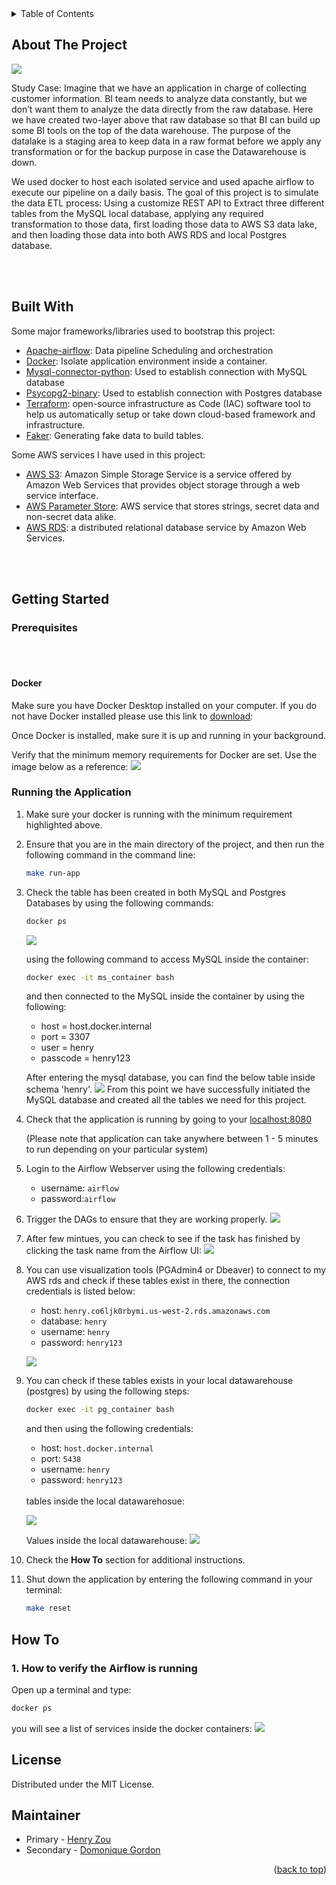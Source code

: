 <!-- TABLE OF CONTENTS -->
<details>
  <summary>Table of Contents</summary>
  <ol>
    <li>
      <a href="#about-the-project">About The Project</a>
      <ul>
        <li><a href="#built-with">Built With</a></li>
      </ul>
    </li>
    <li>
      <a href="#getting-started">Getting Started</a>
      <ul>
        <li><a href="#prerequisites">Prerequisites</a></li>
        <li><a href="#Running-the-Application">Runing the Application</a></li>
      </ul>
    </li>
    <li><a href="#usage">Usage</a></li>
    <li><a href="#how-to">How To</a></li>
    <li><a href="#license">License</a></li>
    <li><a href="#Maintainer">Maintainer</a></li>
  </ol>
</details>



<!-- About The Project -->
## About The Project
![](images/project_diagram.png)

Study Case:
Imagine that we have an application in charge of collecting customer information. BI team needs to analyze data constantly, but we don’t want them to analyze the data directly from the raw database. Here we have created two-layer above that raw database so that BI can build up some BI tools on the top of the data warehouse. The purpose of the datalake is a staging area to keep data in a raw format before we apply any transformation or for the backup purpose in case the Datawarehouse is down. 

We used docker to host each isolated service and used apache airflow to execute our pipeline on a daily basis. 
The goal of this project is to simulate the data ETL process: Using a customize REST API to Extract three different tables from the MySQL local database, applying any required transformation to those data, first loading those data to AWS S3 data lake, and then loading those data into both AWS RDS and local Postgres database. 

<br>
<br>

## Built With
Some major frameworks/libraries used to bootstrap this project:
* [Apache-airflow](https://github.com/apache/airflow): Data pipeline Scheduling and orchestration
* [Docker](https://docs.docker.com/): Isolate application environment inside a container. 
* [Mysql-connector-python](https://dev.mysql.com/doc/connector-python/en/): Used to establish connection with MySQL database
* [Psycopg2-binary](https://pypi.org/project/psycopg2-binary/): Used to establish connection with Postgres database
* [Terraform](https://www.terraform.io/intro): open-source infrastructure as Code (IAC) software tool to help us automatically setup or take down cloud-based framework and infrastructure. 
* [Faker](https://faker.readthedocs.io/en/master/): Generating fake data to build tables.

Some AWS services I have used in this project:
* [AWS S3](https://aws.amazon.com/s3/):
Amazon Simple Storage Service is a service offered by Amazon Web Services that provides object storage through a web service interface.
* [AWS Parameter Store](https://docs.aws.amazon.com/systems-manager/latest/userguide/systems-manager-parameter-store.html): AWS service that stores strings, secret data and non-secret data alike.
* [AWS RDS](https://aws.amazon.com/rds/): a distributed relational database service by Amazon Web Services.

<br>
<br>

<!-- GETTING STARTED -->
## Getting Started

### Prerequisites
<br>
<br>

#### Docker
Make sure you have Docker Desktop installed on your computer. If you do not have Docker installed please use this link to [download](https://www.docker.com/products/docker-desktop):

Once Docker is installed, make sure it is up and running in your background.

Verify that the minimum memory requirements for Docker are set. Use the image below as a reference:
![](images/Docker_memory.png)


### Running the Application
1. Make sure your docker is running with the minimum requirement highlighted above. 

2. Ensure that you are in the main directory of the project, and then run the following command in the command line:
    ```bash
    make run-app
    ```

3. Check the table has been created in both MySQL and Postgres Databases by using the following commands:

    ```bash
    docker ps
    ```

    ![](images/docker_ps.png)

    using the following command to access MySQL inside the container:
    ```bash
    docker exec -it ms_container bash
    ```
    and then connected to the MySQL inside the container by using the following:
    - host = host.docker.internal
    - port = 3307
    - user = henry
    - passcode = henry123

    After entering the mysql database, you can find the below table inside schema 'henry'. 
    ![](images/inside_MySQL.png)
    From this point we have successfully initiated the MySQL database and created all the tables we need for this project.

4. Check that the application is running by going to your [localhost:8080](http://localhost:8080/)

    (Please note that application can take anywhere between 1 - 5 minutes to run depending on your particular system)


5. Login to the Airflow Webserver using the following credentials:
   - username: `airflow` 
   - password:`airflow`

6. Trigger the DAGs to ensure that they are working properly. 
![](images/trigger2.png)

7. After few mintues, you can check to see if the task has finished by clicking the task name from the Airflow UI:
![](images/Airflow_finished.png)

8. You can use visualization tools (PGAdmin4 or Dbeaver) to connect to my AWS rds and check if these tables exist in there, the connection credentials is listed below:

    - host: `henry.co6ljk0rbymi.us-west-2.rds.amazonaws.com`
    - database: `henry`
    - username: `henry`
    - password: `henry123`
  
    ![](images/inside_rds_customer.png)

9. You can check if these tables exists in your local datawarehouse (postgres) by using the following steps:

    ```bash
    docker exec -it pg_container bash
    ```

    and then using the following credentials:

    - host: `host.docker.internal`
    - port: `5438`
    - username: `henry`
    - password: `henry123`

    <br>
    tables inside the local datawarehosue:

    ![](images/inside_localwarehouse_pgsl.png)

    Values inside the local datawarehouse:
    ![](images/tablecustomer_pgsl.png)


10. Check the **How To** section for additional instructions.

11. Shut down the application by entering the following command in your terminal:<br>
    ```bash
    make reset
    ```


<!-- How To -->
## How To

### 1. How to verify the Airflow is running

Open up a terminal and type:
```bash
docker ps
```
you will see a list of services inside the docker containers:
![](images/docker_ps.png)






<!-- LICENSE -->
## License
Distributed under the MIT License.

<!-- Maintainer -->
## Maintainer
- Primary - [Henry Zou](https://github.com/henryzzz093) 
- Secondary - [Domonique Gordon](https://github.com/DomoniqueGordon)
<p align = "right">(<a href = "#top">back to top</a>)</p> 


